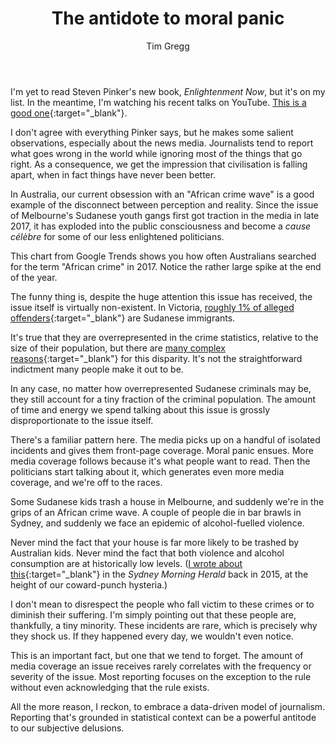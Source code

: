 ﻿---
layout: post
title: The antidote to moral panic
author: Tim Gregg
---

I'm yet to read Steven Pinker's new book, _Enlightenment Now_, but it's on my list. In the meantime, I'm watching his recent talks on YouTube. [This is a good one](https://www.youtube.com/watch?v=PDAoEyrvf8Y){:target="_blank"}.

I don't agree with everything Pinker says, but he makes some salient observations, especially about the news media. Journalists tend to report what goes wrong in the world while ignoring most of the things that go right. As a consequence, we get the impression that civilisation is falling apart, when in fact things have never been better. 

In Australia, our current obsession with an "African crime wave" is a good example of the disconnect between perception and reality. Since the issue of Melbourne's Sudanese youth gangs first got traction in the media in late 2017, it has exploded into the public consciousness and become a _cause célèbre_ for some of our less enlightened politicians. 

This chart from Google Trends shows you how often Australians searched for the term "African crime" in 2017. Notice the rather large spike at the end of the year. 

<script class="chart" type="text/javascript" src="https://ssl.gstatic.com/trends_nrtr/1480_RC02/embed_loader.js"></script> <script type="text/javascript"> trends.embed.renderExploreWidget("TIMESERIES", {"comparisonItem":[{"keyword":"african crime","geo":"AU","time":"2017-01-01 2017-12-31"}],"category":0,"property":""}, {"exploreQuery":"date=2017-01-01%202017-12-31&geo=AU&q=african%20crime","guestPath":"https://trends.google.com:443/trends/embed/"}); </script> 

The funny thing is, despite the huge attention this issue has received, the issue itself is virtually non-existent. In Victoria,  [roughly 1% of alleged offenders](http://www.abc.net.au/news/2018-01-17/what-statistics-tell-us-about-melbournes-african-crime-issue/9336604){:target="_blank"} are Sudanese immigrants. 

It's true that they are overrepresented in the crime statistics, relative to the size of their population, but there are [many complex reasons](https://ketanjoshi.co/2018/07/15/were-a-little-closer-to-the-violent-destination-of-victorias-racist-campaign/){:target="_blank"} for this disparity. It's not the straightforward indictment many people make it out to be. 

In any case, no matter how overrepresented Sudanese criminals may be, they still account for a tiny fraction of the criminal population. The amount of time and energy we spend talking about this issue is grossly disproportionate to the issue itself.     

There's a familiar pattern here. The media picks up on a handful of isolated incidents and gives them front-page coverage. Moral panic ensues. More media coverage follows because it's what people want to read. Then the politicians start talking about it, which generates even more media coverage, and we're off to the races. 

Some Sudanese kids trash a house in Melbourne, and suddenly we're in the grips of an African crime wave. A couple of people die in bar brawls in Sydney, and suddenly we face an epidemic of alcohol-fuelled violence. 

Never mind the fact that your house is far more likely to be trashed by Australian kids. Never mind the fact that both violence and alcohol consumption are at historically low levels. ([I wrote about this](https://www.smh.com.au/opinion/australia-doesnt-have-a-problem-with-alcohol-we-have-a-problem-with-violence-20150120-12u3eb.html){:target="_blank"} in the _Sydney Morning Herald_ back in 2015, at the height of our coward-punch hysteria.) 

I don't mean to disrespect the people who fall victim to these crimes or to diminish their suffering. I'm simply pointing out that these people are, thankfully, a tiny minority. These incidents are rare, which is precisely why they shock us. If they happened every day, we wouldn't even notice. 

This is an important fact, but one that we tend to forget. The amount of media coverage an issue receives rarely correlates with the frequency or severity of the issue. Most reporting focuses on the exception to the rule without even acknowledging that the rule exists.

All the more reason, I reckon, to embrace a data-driven model of journalism. Reporting that's grounded in statistical context can be a powerful antitode to our subjective delusions.  


